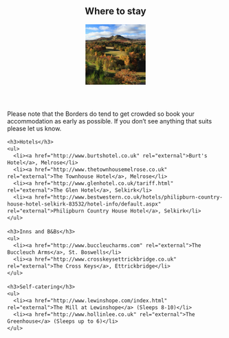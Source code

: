 <section id="where-to-stay">
  <header>
    <h2 class="section-title">Where to stay</h2>
    <figure class="avatar">
      <img src="images/content-eildons.jpg" width="140" height="140" alt=""/>
    </figure>
  </header>

  <div class="section-content">
    <p>Please note that the Borders do tend to get crowded so book your accommodation as early as possible. If you don’t see anything that suits please let us know.</p>

    <h3>Hotels</h3>
    <ul>
      <li><a href="http://www.burtshotel.co.uk" rel="external">Burt's Hotel</a>, Melrose</li>
      <li><a href="http://www.thetownhousemelrose.co.uk" rel="external">The Townhouse Hotel</a>, Melrose</li>
      <li><a href="http://www.glenhotel.co.uk/tariff.html" rel="external">The Glen Hotel</a>, Selkirk</li>
      <li><a href="http://www.bestwestern.co.uk/hotels/philipburn-country-house-hotel-selkirk-83532/hotel-info/default.aspx" rel="external">Philipburn Country House Hotel</a>, Selkirk</li>
    </ul>

    <h3>Inns and B&Bs</h3>
    <ul>
      <li><a href="http://www.buccleucharms.com" rel="external">The Buccleuch Arms</a>, St. Boswells</li>
      <li><a href="http://www.crosskeysettrickbridge.co.uk" rel="external">The Cross Keys</a>, Ettrickbridge</li>
    </ul>

    <h3>Self-catering</h3>
    <ul>
      <li><a href="http://www.lewinshope.com/index.html" rel="external">The Mill at Lewinshope</a> (Sleeps 8-10)</li>
      <li><a href="http://www.hollinlee.co.uk" rel="external">The Greenhouse</a> (Sleeps up to 6)</li>
    </ul>
  </div>
</section>